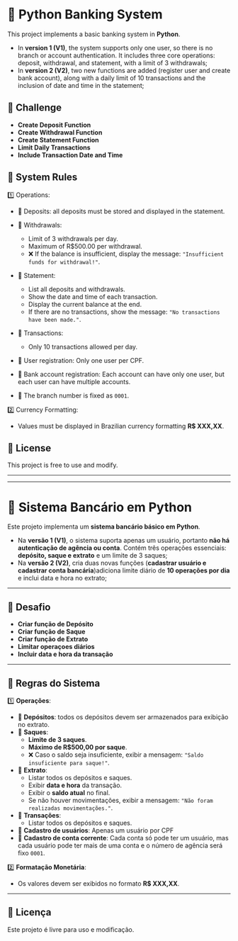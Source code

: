 # 🏦 Python Banking System
This project implements a basic banking system in **Python**.

- In **version 1 (V1)**, the system supports only one user, so there is no branch or account authentication. It includes three core operations: deposit, withdrawal, and statement, with a limit of 3 withdrawals;
- In **version 2 (V2)**, two new functions are added (register user and create bank account), along with a daily limit of 10 transactions and the inclusion of date and time in the statement;

## 🚀 Challenge
- **Create Deposit Function**
- **Create Withdrawal Function**
- **Create Statement Function**
- **Limit Daily Transactions**
- **Include Transaction Date and Time**

## 📌 System Rules
1️⃣ Operations:

- 🔹 Deposits: all deposits must be stored and displayed in the statement.

- 🔹 Withdrawals:

  - Limit of 3 withdrawals per day.
  - Maximum of R$500.00 per withdrawal.
  - ❌ If the balance is insufficient, display the message: `"Insufficient funds for withdrawal!"`.

- 🔹 Statement:

  - List all deposits and withdrawals.
  - Show the date and time of each transaction.
  - Display the current balance at the end.
  - If there are no transactions, show the message: `"No transactions have been made."`.

- 🔹 Transactions:
  - Only 10 transactions allowed per day.

- 🔹 User registration: Only one user per CPF.

- 🔹 Bank account registration: Each account can have only one user, but each user can have multiple accounts. 
- 🔹 The branch number is fixed as `0001`.

2️⃣ Currency Formatting:

-  Values must be displayed in Brazilian currency formatting **R$ XXX,XX**.

## 📜 License
This project is free to use and modify.
______________________________________
______________________________

# 🏦 Sistema Bancário em Python
Este projeto implementa um **sistema bancário básico em Python**.  

- Na **versão 1 (V1)**, o sistema suporta apenas um usuário, portanto **não há autenticação de agência ou conta**. Contém três operações essenciais: **depósito, saque e extrato** e um limite de 3 saques;
- Na **versão 2 (V2)**, cria duas novas funções (**cadastrar usuário e cadastrar conta bancária**)adiciona limite diário de **10 operações por dia** e inclui data e hora no extrato;

---

## 🚀 Desafio   

- **Criar função de Depósito**  
- **Criar função de Saque**  
- **Criar função de Extrato** 
- **Limitar operaçoes diários**
- **Incluir data e hora da transação** 

---

## 📌 Regras do Sistema  

1️⃣ **Operações**:  
   - 🔹 **Depósitos**: todos os depósitos devem ser armazenados para exibição no extrato.  
   - 🔹 **Saques**:  
     - **Limite de 3 saques**.  
     - **Máximo de R$500,00 por saque**.  
     - ❌ Caso o saldo seja insuficiente, exibir a mensagem: `"Saldo insuficiente para saque!"`.  
   - 🔹 **Extrato**:  
     - Listar todos os depósitos e saques.  
     - Exibir **data e hora** da transação.  
     - Exibir o **saldo atual** no final.  
     - Se não houver movimentações, exibir a mensagem: `"Não foram realizadas movimentações."`.  
   - 🔹 **Transações**:  
     - Listar todos os depósitos e saques.  
   - 🔹 **Cadastro de usuários**: Apenas um usuário por CPF
   - 🔹 **Cadastro de conta corrente**: Cada conta só pode ter um usuário, mas cada usuário pode ter mais de uma conta e o número de agência será fixo `0001`.

2️⃣ **Formatação Monetária**:  
   - Os valores devem ser exibidos no formato **R$ XXX,XX**.  

---
## 📜 Licença
Este projeto é livre para uso e modificação.

